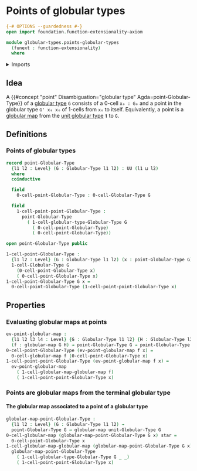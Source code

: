 # Points of globular types

```agda
{-# OPTIONS --guardedness #-}
open import foundation.function-extensionality-axiom

module globular-types.points-globular-types
  (funext : function-extensionality)
  where
```

<details><summary>Imports</summary>

```agda
open import foundation.unit-type
open import foundation.universe-levels

open import globular-types.globular-maps funext
open import globular-types.globular-types
open import globular-types.unit-globular-type
```

</details>

## Idea

A {{#concept "point" Disambiguation="globular type" Agda=point-Globular-Type}}
of a [globular type](globular-types.globular-types.md) `G` consists of a 0-cell
`x₀ : G₀` and a point in the globular type `G' x₀ x₀` of 1-cells from `x₀` to
itself. Equivalently, a point is a
[globular map](globular-types.globular-maps.md) from the
[unit globular type](globular-types.unit-globular-type.md) `𝟏` to `G`.

## Definitions

### Points of globular types

```agda
record point-Globular-Type
  {l1 l2 : Level} (G : Globular-Type l1 l2) : UU (l1 ⊔ l2)
  where
  coinductive

  field
    0-cell-point-Globular-Type : 0-cell-Globular-Type G

  field
    1-cell-point-point-Globular-Type :
      point-Globular-Type
        ( 1-cell-globular-type-Globular-Type G
          ( 0-cell-point-Globular-Type)
          ( 0-cell-point-Globular-Type))

open point-Globular-Type public

1-cell-point-Globular-Type :
  {l1 l2 : Level} (G : Globular-Type l1 l2) (x : point-Globular-Type G) →
  1-cell-Globular-Type G
    (0-cell-point-Globular-Type x)
    ( 0-cell-point-Globular-Type x)
1-cell-point-Globular-Type G x =
  0-cell-point-Globular-Type (1-cell-point-point-Globular-Type x)
```

## Properties

### Evaluating globular maps at points

```agda
ev-point-globular-map :
  {l1 l2 l3 l4 : Level} {G : Globular-Type l1 l2} {H : Globular-Type l3 l4}
  (f : globular-map G H) → point-Globular-Type G → point-Globular-Type H
0-cell-point-Globular-Type (ev-point-globular-map f x) =
  0-cell-globular-map f (0-cell-point-Globular-Type x)
1-cell-point-point-Globular-Type (ev-point-globular-map f x) =
  ev-point-globular-map
    ( 1-cell-globular-map-globular-map f)
    ( 1-cell-point-point-Globular-Type x)
```

### Points are globular maps from the terminal globular type

#### The globular map associated to a point of a globular type

```agda
globular-map-point-Globular-Type :
  {l1 l2 : Level} (G : Globular-Type l1 l2) →
  point-Globular-Type G → globular-map unit-Globular-Type G
0-cell-globular-map (globular-map-point-Globular-Type G x) star =
  0-cell-point-Globular-Type x
1-cell-globular-map-globular-map (globular-map-point-Globular-Type G x) =
  globular-map-point-Globular-Type
    ( 1-cell-globular-type-Globular-Type G _ _)
    ( 1-cell-point-point-Globular-Type x)
```
